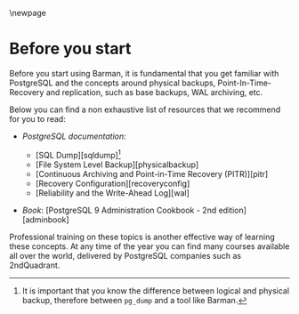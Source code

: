 \newpage

# Before you start

Before you start using Barman, it is fundamental that you get familiar
with PostgreSQL and the concepts around physical backups, Point-In-Time-Recovery and replication, such as base backups, WAL archiving, etc.

Below you can find a non exhaustive list of resources that we recommend for you to read:

- _PostgreSQL documentation_:
    - [SQL Dump][sqldump][^pgdump]
    - [File System Level Backup][physicalbackup]
    - [Continuous Archiving and Point-in-Time Recovery (PITR)][pitr]
    - [Recovery Configuration][recoveryconfig]
    - [Reliability and the Write-Ahead Log][wal]
- _Book_: [PostgreSQL 9 Administration Cookbook - 2nd edition][adminbook]

  [^pgdump]: It is important that you know the difference between logical and physical backup, therefore between `pg_dump` and a tool like Barman.

Professional training on these topics is another effective way of
learning these concepts. At any time of the year you can find many
courses available all over the world, delivered by PostgreSQL
companies such as 2ndQuadrant.
